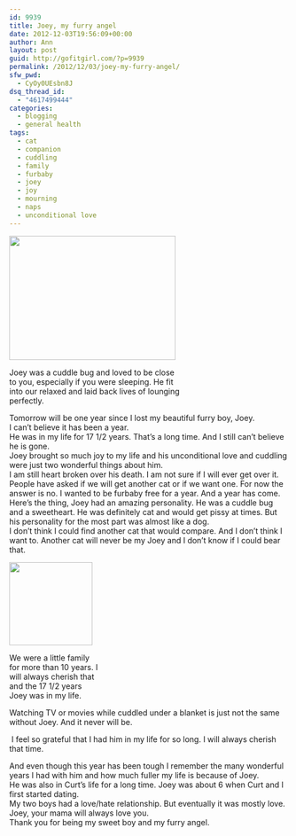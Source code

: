 ```yaml
---
id: 9939
title: Joey, my furry angel
date: 2012-12-03T19:56:09+00:00
author: Ann
layout: post
guid: http://gofitgirl.com/?p=9939
permalink: /2012/12/03/joey-my-furry-angel/
sfw_pwd:
  - CyOy0UEsbn8J
dsq_thread_id:
  - "4617499444"
categories:
  - blogging
  - general health
tags:
  - cat
  - companion
  - cuddling
  - family
  - furbaby
  - joey
  - joy
  - mourning
  - naps
  - unconditional love
---
```

<div id="attachment_9940" style="width: 310px" class="wp-caption alignleft">
  <a href="http://gofitgirl.com/?attachment_id=9940" rel="attachment wp-att-9940"><img class="size-medium wp-image-9940" title="mama joey sleeping 2" src="http://gofitgirl.com/wp-content/uploads/2012/11/mama-joey-sleeping-2-300x224.jpg" alt="" width="300" height="224" /></a>
  
  <p class="wp-caption-text">
    Joey was a cuddle bug and loved to be close to you, especially if you were sleeping. He fit into our relaxed and laid back lives of lounging perfectly.
  </p>
</div>

  
Tomorrow will be one year since I lost my beautiful furry boy, Joey.  
I can&#8217;t believe it has been a year.  
He was in my life for 17 1/2 years. That&#8217;s a long time. And I still can&#8217;t believe he is gone.  
Joey brought so much joy to my life and his unconditional love and cuddling were just two wonderful things about him.  
I am still heart broken over his death. I am not sure if I will ever get over it.  
People have asked if we will get another cat or if we want one. For now the answer is no. I wanted to be furbaby free for a year. And a year has come.  
Here&#8217;s the thing, Joey had an amazing personality. He was a cuddle bug and a sweetheart. He was definitely cat and would get pissy at times. But his personality for the most part was almost like a dog.  
I don&#8217;t think I could find another cat that would compare. And I don&#8217;t think I want to. Another cat will never be my Joey and I don&#8217;t know if I could bear that.  


<div id="attachment_9941" style="width: 160px" class="wp-caption alignright">
  <a href="http://gofitgirl.com/?attachment_id=9941" rel="attachment wp-att-9941"><img class="size-thumbnail wp-image-9941" title="joey ornament" src="http://gofitgirl.com/wp-content/uploads/2012/11/joey-ornament-150x150.jpg" alt="" width="150" height="150" /></a>
  
  <p class="wp-caption-text">
    We were a little family for more than 10 years. I will always cherish that and the 17 1/2 years Joey was in my life.
  </p>
</div>

  
Watching TV or movies while cuddled under a blanket is just not the same without Joey. And it never will be.

<div>
   I feel so grateful that I had him in my life for so long. I will always cherish that time.
</div>

And even though this year has been tough I remember the many wonderful years I had with him and how much fuller my life is because of Joey.  
He was also in Curt&#8217;s life for a long time. Joey was about 6 when Curt and I first started dating.  
My two boys had a love/hate relationship. But eventually it was mostly love.  
Joey, your mama will always love you.  
Thank you for being my sweet boy and my furry angel.